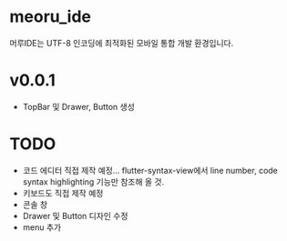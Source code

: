 # meoru_ide

머루IDE는 UTF-8 인코딩에 최적화된 모바일 통합 개발 환경입니다.

# v0.0.1
- TopBar 및 Drawer, Button 생성

# TODO
- 코드 에디터 직접 제작 예정... flutter-syntax-view에서 line number, code syntax highlighting 기능만 참조해 올 것.
- 키보드도 직접 제작 예정
- 콘솔 창
- Drawer 및 Button 디자인 수정
- menu 추가